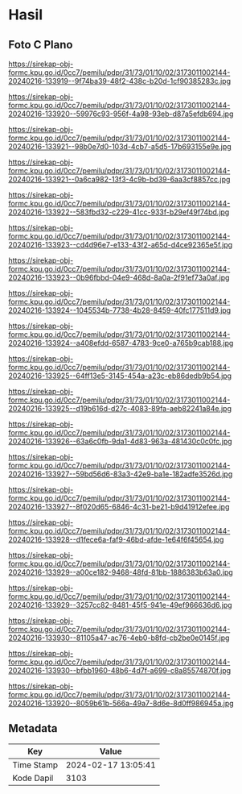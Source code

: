 # Hasil

## Foto C Plano

https://sirekap-obj-formc.kpu.go.id/0cc7/pemilu/pdpr/31/73/01/10/02/3173011002144-20240216-133919--9f74ba39-48f2-438c-b20d-1cf90385283c.jpg

https://sirekap-obj-formc.kpu.go.id/0cc7/pemilu/pdpr/31/73/01/10/02/3173011002144-20240216-133920--59976c93-956f-4a98-93eb-d87a5efdb694.jpg

https://sirekap-obj-formc.kpu.go.id/0cc7/pemilu/pdpr/31/73/01/10/02/3173011002144-20240216-133921--98b0e7d0-103d-4cb7-a5d5-17b693155e9e.jpg

https://sirekap-obj-formc.kpu.go.id/0cc7/pemilu/pdpr/31/73/01/10/02/3173011002144-20240216-133921--0a6ca982-13f3-4c9b-bd39-6aa3cf8857cc.jpg

https://sirekap-obj-formc.kpu.go.id/0cc7/pemilu/pdpr/31/73/01/10/02/3173011002144-20240216-133922--583fbd32-c229-41cc-933f-b29ef49f74bd.jpg

https://sirekap-obj-formc.kpu.go.id/0cc7/pemilu/pdpr/31/73/01/10/02/3173011002144-20240216-133923--cd4d96e7-e133-43f2-a65d-d4ce92365e5f.jpg

https://sirekap-obj-formc.kpu.go.id/0cc7/pemilu/pdpr/31/73/01/10/02/3173011002144-20240216-133923--0b96fbbd-04e9-468d-8a0a-2f91ef73a0af.jpg

https://sirekap-obj-formc.kpu.go.id/0cc7/pemilu/pdpr/31/73/01/10/02/3173011002144-20240216-133924--1045534b-7738-4b28-8459-40fc177511d9.jpg

https://sirekap-obj-formc.kpu.go.id/0cc7/pemilu/pdpr/31/73/01/10/02/3173011002144-20240216-133924--a408efdd-6587-4783-9ce0-a765b9cab188.jpg

https://sirekap-obj-formc.kpu.go.id/0cc7/pemilu/pdpr/31/73/01/10/02/3173011002144-20240216-133925--64ff13e5-3145-454a-a23c-eb86dedb9b54.jpg

https://sirekap-obj-formc.kpu.go.id/0cc7/pemilu/pdpr/31/73/01/10/02/3173011002144-20240216-133925--d19b616d-d27c-4083-89fa-aeb82241a84e.jpg

https://sirekap-obj-formc.kpu.go.id/0cc7/pemilu/pdpr/31/73/01/10/02/3173011002144-20240216-133926--63a6c0fb-9da1-4d83-963a-481430c0c0fc.jpg

https://sirekap-obj-formc.kpu.go.id/0cc7/pemilu/pdpr/31/73/01/10/02/3173011002144-20240216-133927--59bd56d6-83a3-42e9-ba1e-182adfe3526d.jpg

https://sirekap-obj-formc.kpu.go.id/0cc7/pemilu/pdpr/31/73/01/10/02/3173011002144-20240216-133927--8f020d65-6846-4c31-be21-b9d41912efee.jpg

https://sirekap-obj-formc.kpu.go.id/0cc7/pemilu/pdpr/31/73/01/10/02/3173011002144-20240216-133928--d1fece6a-faf9-46bd-afde-1e64f6f45654.jpg

https://sirekap-obj-formc.kpu.go.id/0cc7/pemilu/pdpr/31/73/01/10/02/3173011002144-20240216-133929--a00ce182-9468-48fd-81bb-1886383b63a0.jpg

https://sirekap-obj-formc.kpu.go.id/0cc7/pemilu/pdpr/31/73/01/10/02/3173011002144-20240216-133929--3257cc82-8481-45f5-941e-49ef966636d6.jpg

https://sirekap-obj-formc.kpu.go.id/0cc7/pemilu/pdpr/31/73/01/10/02/3173011002144-20240216-133930--81105a47-ac76-4eb0-b8fd-cb2be0e0145f.jpg

https://sirekap-obj-formc.kpu.go.id/0cc7/pemilu/pdpr/31/73/01/10/02/3173011002144-20240216-133930--bfbb1960-48b6-4d7f-a699-c8a85574870f.jpg

https://sirekap-obj-formc.kpu.go.id/0cc7/pemilu/pdpr/31/73/01/10/02/3173011002144-20240216-133920--8059b61b-566a-49a7-8d6e-8d0ff986945a.jpg


## Metadata

| Key        | Value               |
| ---------- | ------------------- |
| Time Stamp | 2024-02-17 13:05:41 |
| Kode Dapil | 3103                |




